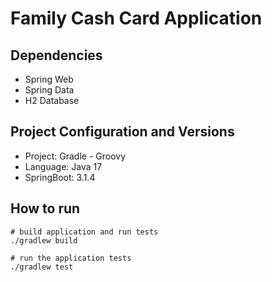 # Family Cash Card Application

## Dependencies
- Spring Web
- Spring Data
- H2 Database

## Project Configuration and Versions
- Project: Gradle - Groovy
- Language: Java 17
- SpringBoot: 3.1.4

## How to run
````shell
# build application and run tests
./gradlew build

# run the application tests
./gradlew test
````

